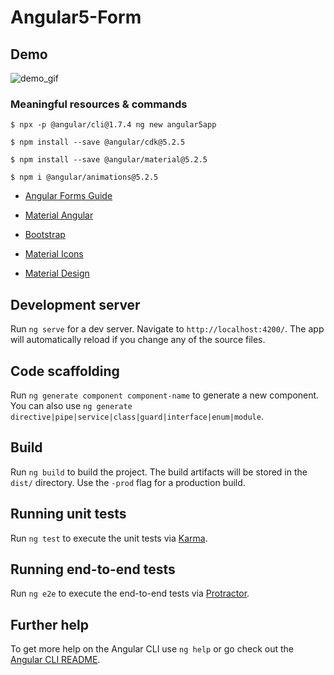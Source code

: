 # Angular5-Form

## Demo

![demo_gif](https://user-images.githubusercontent.com/56927809/95614195-badf4d00-0a2b-11eb-8e90-e3a7c77db488.gif)

### Meaningful resources & commands

`$ npx -p @angular/cli@1.7.4 ng new angular5app`

`$ npm install --save @angular/cdk@5.2.5`

`$ npm install --save @angular/material@5.2.5`

`$ npm i @angular/animations@5.2.5`


- [Angular Forms Guide](https://angular.io/guide/forms-overview)
- [Material Angular](https://v5.material.angular.io/)

- [Bootstrap](https://getbootstrap.com/docs/4.3/components/forms/)

- [Material Icons](https://material.io/resources/icons/?style=baseline)
- [Material Design](https://google.github.io/material-design-icons/)


## Development server

Run `ng serve` for a dev server. Navigate to `http://localhost:4200/`. The app will automatically reload if you change any of the source files.

## Code scaffolding

Run `ng generate component component-name` to generate a new component. You can also use `ng generate directive|pipe|service|class|guard|interface|enum|module`.

## Build

Run `ng build` to build the project. The build artifacts will be stored in the `dist/` directory. Use the `-prod` flag for a production build.

## Running unit tests

Run `ng test` to execute the unit tests via [Karma](https://karma-runner.github.io).

## Running end-to-end tests

Run `ng e2e` to execute the end-to-end tests via [Protractor](http://www.protractortest.org/).

## Further help

To get more help on the Angular CLI use `ng help` or go check out the [Angular CLI README](https://github.com/angular/angular-cli/blob/master/README.md).
